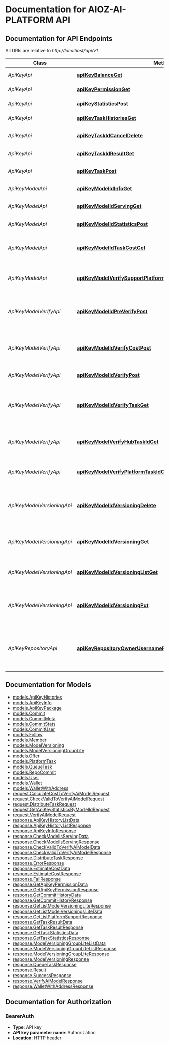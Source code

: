 # Documentation for AIOZ-AI-PLATFORM API

<a name="documentation-for-api-endpoints"></a>
## Documentation for API Endpoints

All URIs are relative to *http://localhost/api/v1*

| Class | Method | HTTP request | Description |
|------------ | ------------- | ------------- | -------------|
| *ApiKeyApi* | [**apiKeyBalanceGet**](https://github.com/thinhtruongnguyen/kitty-cat/blob/main/docs/Apis/ApiKeyApi.md#apikeybalanceget) | **GET** /api-key/balance | Get Api Key Balance |
*ApiKeyApi* | [**apiKeyPermissionGet**](https://github.com/thinhtruongnguyen/kitty-cat/blob/main/docs/Apis/ApiKeyApi.md#apikeypermissionget) | **GET** /api-key/permission | Get Api Key Permission |
*ApiKeyApi* | [**apiKeyStatisticsPost**](https://github.com/thinhtruongnguyen/kitty-cat/blob/main/docs/Apis/ApiKeyApi.md#apikeystatisticspost) | **POST** /api-key/statistics | Get Api Key Statistics |
*ApiKeyApi* | [**apiKeyTaskHistoriesGet**](https://github.com/thinhtruongnguyen/kitty-cat/blob/main/docs/Apis/ApiKeyApi.md#apikeytaskhistoriesget) | **GET** /api-key/task/histories | Get Tasks Histories |
*ApiKeyApi* | [**apiKeyTaskIdCancelDelete**](https://github.com/thinhtruongnguyen/kitty-cat/blob/main/docs/Apis/ApiKeyApi.md#apikeytaskidcanceldelete) | **DELETE** /api-key/task/{id}/cancel | Cancel Task By Api Key |
*ApiKeyApi* | [**apiKeyTaskIdResultGet**](https://github.com/thinhtruongnguyen/kitty-cat/blob/main/docs/Apis/ApiKeyApi.md#apikeytaskidresultget) | **GET** /api-key/task/{id}/result | Get Task Result |
*ApiKeyApi* | [**apiKeyTaskPost**](https://github.com/thinhtruongnguyen/kitty-cat/blob/main/docs/Apis/ApiKeyApi.md#apikeytaskpost) | **POST** /api-key/task | Distribute Task (Api-Key) |
| *ApiKeyModelApi* | [**apiKeyModelIdInfoGet**](https://github.com/thinhtruongnguyen/kitty-cat/blob/main/docs/Apis/ApiKeyModelApi.md#apikeymodelidinfoget) | **GET** /api-key/model/{id}/info | Get Api Key Model Info |
*ApiKeyModelApi* | [**apiKeyModelIdServingGet**](https://github.com/thinhtruongnguyen/kitty-cat/blob/main/docs/Apis/ApiKeyModelApi.md#apikeymodelidservingget) | **GET** /api-key/model/{id}/serving | Check Model Is Serving |
*ApiKeyModelApi* | [**apiKeyModelIdStatisticsPost**](https://github.com/thinhtruongnguyen/kitty-cat/blob/main/docs/Apis/ApiKeyModelApi.md#apikeymodelidstatisticspost) | **POST** /api-key/model/{id}/statistics | Get Model Statistics |
*ApiKeyModelApi* | [**apiKeyModelIdTaskCostGet**](https://github.com/thinhtruongnguyen/kitty-cat/blob/main/docs/Apis/ApiKeyModelApi.md#apikeymodelidtaskcostget) | **GET** /api-key/model/{id}/task/cost | Get cost to compute task by model api key |
*ApiKeyModelApi* | [**apiKeyModelVerifySupportPlatformsGet**](https://github.com/thinhtruongnguyen/kitty-cat/blob/main/docs/Apis/ApiKeyModelApi.md#apikeymodelverifysupportplatformsget) | **GET** /api-key/model/verify/support/platforms | Get List Platforms Support By Api Key |
| *ApiKeyModelVerifyApi* | [**apiKeyModelIdPreVerifyPost**](https://github.com/thinhtruongnguyen/kitty-cat/blob/main/docs/Apis/ApiKeyModelVerifyApi.md#apikeymodelidpreverifypost) | **POST** /api-key/model/{id}/pre-verify | Check Valid Source code To Verify Ai Model By Api Key |
*ApiKeyModelVerifyApi* | [**apiKeyModelIdVerifyCostPost**](https://github.com/thinhtruongnguyen/kitty-cat/blob/main/docs/Apis/ApiKeyModelVerifyApi.md#apikeymodelidverifycostpost) | **POST** /api-key/model/{id}/verify/cost | Calculate Cost To Verify Ai Model By Api Key |
*ApiKeyModelVerifyApi* | [**apiKeyModelIdVerifyPost**](https://github.com/thinhtruongnguyen/kitty-cat/blob/main/docs/Apis/ApiKeyModelVerifyApi.md#apikeymodelidverifypost) | **POST** /api-key/model/{id}/verify | Verify Ai Model By Api Key |
*ApiKeyModelVerifyApi* | [**apiKeyModelIdVerifyTaskGet**](https://github.com/thinhtruongnguyen/kitty-cat/blob/main/docs/Apis/ApiKeyModelVerifyApi.md#apikeymodelidverifytaskget) | **GET** /api-key/model/{id}/verify/task | Get List Verify Model Task By Commit Hash And Status |
*ApiKeyModelVerifyApi* | [**apiKeyModelVerifyHubTaskIdGet**](https://github.com/thinhtruongnguyen/kitty-cat/blob/main/docs/Apis/ApiKeyModelVerifyApi.md#apikeymodelverifyhubtaskidget) | **GET** /api-key/model/verify/hub/task/{id} | Get Model Versioning By Hub Task Id By Api Key |
*ApiKeyModelVerifyApi* | [**apiKeyModelVerifyPlatformTaskIdGet**](https://github.com/thinhtruongnguyen/kitty-cat/blob/main/docs/Apis/ApiKeyModelVerifyApi.md#apikeymodelverifyplatformtaskidget) | **GET** /api-key/model/verify/platform/task/{id} | Get Verify Platform Task By Id By Api Key |
| *ApiKeyModelVersioningApi* | [**apiKeyModelIdVersioningDelete**](https://github.com/thinhtruongnguyen/kitty-cat/blob/main/docs/Apis/ApiKeyModelVersioningApi.md#apikeymodelidversioningdelete) | **DELETE** /api-key/model/{id}/versioning | Delete Model Versioning By Commit Hash By Api Key |
*ApiKeyModelVersioningApi* | [**apiKeyModelIdVersioningGet**](https://github.com/thinhtruongnguyen/kitty-cat/blob/main/docs/Apis/ApiKeyModelVersioningApi.md#apikeymodelidversioningget) | **GET** /api-key/model/{id}/versioning | Get Current Model Versioning By Model Id By ApiKey |
*ApiKeyModelVersioningApi* | [**apiKeyModelIdVersioningListGet**](https://github.com/thinhtruongnguyen/kitty-cat/blob/main/docs/Apis/ApiKeyModelVersioningApi.md#apikeymodelidversioninglistget) | **GET** /api-key/model/{id}/versioning/list | Get Verified List Model Versioning By Api Key |
*ApiKeyModelVersioningApi* | [**apiKeyModelIdVersioningPut**](https://github.com/thinhtruongnguyen/kitty-cat/blob/main/docs/Apis/ApiKeyModelVersioningApi.md#apikeymodelidversioningput) | **PUT** /api-key/model/{id}/versioning | Change Model Versioning By Commit Hash By Api Key |
| *ApiKeyRepositoryApi* | [**apiKeyRepositoryOwnerUsernameRepositoryNameCommitHistoryGet**](https://github.com/thinhtruongnguyen/kitty-cat/blob/main/docs/Apis/ApiKeyRepositoryApi.md#apikeyrepositoryownerusernamerepositorynamecommithistoryget) | **GET** /api-key/repository/{ownerUsername}/{repositoryName}/commit/history | Get commit history by repository name and branch name by api key |


<a name="documentation-for-models"></a>
## Documentation for Models

 - [models.ApiKeyHistories](https://github.com/thinhtruongnguyen/kitty-cat/blob/main/docs/Models/models.ApiKeyHistories.md)
 - [models.ApiKeyInfo](https://github.com/thinhtruongnguyen/kitty-cat/blob/main/docs/Models/models.ApiKeyInfo.md)
 - [models.ApiKeyPackage](https://github.com/thinhtruongnguyen/kitty-cat/blob/main/docs/Models/models.ApiKeyPackage.md)
 - [models.Commit](https://github.com/thinhtruongnguyen/kitty-cat/blob/main/docs/Models/models.Commit.md)
 - [models.CommitMeta](https://github.com/thinhtruongnguyen/kitty-cat/blob/main/docs/Models/models.CommitMeta.md)
 - [models.CommitStats](https://github.com/thinhtruongnguyen/kitty-cat/blob/main/docs/Models/models.CommitStats.md)
 - [models.CommitUser](https://github.com/thinhtruongnguyen/kitty-cat/blob/main/docs/Models/models.CommitUser.md)
 - [models.Follow](https://github.com/thinhtruongnguyen/kitty-cat/blob/main/docs/Models/models.Follow.md)
 - [models.Member](https://github.com/thinhtruongnguyen/kitty-cat/blob/main/docs/Models/models.Member.md)
 - [models.ModelVersioning](https://github.com/thinhtruongnguyen/kitty-cat/blob/main/docs/Models/models.ModelVersioning.md)
 - [models.ModelVersioningGroupLite](https://github.com/thinhtruongnguyen/kitty-cat/blob/main/docs/Models/models.ModelVersioningGroupLite.md)
 - [models.Offer](https://github.com/thinhtruongnguyen/kitty-cat/blob/main/docs/Models/models.Offer.md)
 - [models.PlatformTask](https://github.com/thinhtruongnguyen/kitty-cat/blob/main/docs/Models/models.PlatformTask.md)
 - [models.QueueTask](https://github.com/thinhtruongnguyen/kitty-cat/blob/main/docs/Models/models.QueueTask.md)
 - [models.RepoCommit](https://github.com/thinhtruongnguyen/kitty-cat/blob/main/docs/Models/models.RepoCommit.md)
 - [models.User](https://github.com/thinhtruongnguyen/kitty-cat/blob/main/docs/Models/models.User.md)
 - [models.Wallet](https://github.com/thinhtruongnguyen/kitty-cat/blob/main/docs/Models/models.Wallet.md)
 - [models.WalletWithAddress](https://github.com/thinhtruongnguyen/kitty-cat/blob/main/docs/Models/models.WalletWithAddress.md)
 - [request.CalculateCostToVerifyAiModelRequest](https://github.com/thinhtruongnguyen/kitty-cat/blob/main/docs/Models/request.CalculateCostToVerifyAiModelRequest.md)
 - [request.CheckValidToVerifyAiModelRequest](https://github.com/thinhtruongnguyen/kitty-cat/blob/main/docs/Models/request.CheckValidToVerifyAiModelRequest.md)
 - [request.DistributeTaskRequest](https://github.com/thinhtruongnguyen/kitty-cat/blob/main/docs/Models/request.DistributeTaskRequest.md)
 - [request.GetApiKeyStatisticsByModelIdRequest](https://github.com/thinhtruongnguyen/kitty-cat/blob/main/docs/Models/request.GetApiKeyStatisticsByModelIdRequest.md)
 - [request.VerifyAiModelRequest](https://github.com/thinhtruongnguyen/kitty-cat/blob/main/docs/Models/request.VerifyAiModelRequest.md)
 - [response.ApiKeyHistoryListData](https://github.com/thinhtruongnguyen/kitty-cat/blob/main/docs/Models/response.ApiKeyHistoryListData.md)
 - [response.ApiKeyHistoryListResponse](https://github.com/thinhtruongnguyen/kitty-cat/blob/main/docs/Models/response.ApiKeyHistoryListResponse.md)
 - [response.ApiKeyInfoResponse](https://github.com/thinhtruongnguyen/kitty-cat/blob/main/docs/Models/response.ApiKeyInfoResponse.md)
 - [response.CheckModelIsServingData](https://github.com/thinhtruongnguyen/kitty-cat/blob/main/docs/Models/response.CheckModelIsServingData.md)
 - [response.CheckModelIsServingResponse](https://github.com/thinhtruongnguyen/kitty-cat/blob/main/docs/Models/response.CheckModelIsServingResponse.md)
 - [response.CheckValidToVerifyAiModelData](https://github.com/thinhtruongnguyen/kitty-cat/blob/main/docs/Models/response.CheckValidToVerifyAiModelData.md)
 - [response.CheckValidToVerifyAiModelResponse](https://github.com/thinhtruongnguyen/kitty-cat/blob/main/docs/Models/response.CheckValidToVerifyAiModelResponse.md)
 - [response.DistributeTaskResponse](https://github.com/thinhtruongnguyen/kitty-cat/blob/main/docs/Models/response.DistributeTaskResponse.md)
 - [response.ErrorResponse](https://github.com/thinhtruongnguyen/kitty-cat/blob/main/docs/Models/response.ErrorResponse.md)
 - [response.EstimateCostData](https://github.com/thinhtruongnguyen/kitty-cat/blob/main/docs/Models/response.EstimateCostData.md)
 - [response.EstimateCostResponse](https://github.com/thinhtruongnguyen/kitty-cat/blob/main/docs/Models/response.EstimateCostResponse.md)
 - [response.FailResponse](https://github.com/thinhtruongnguyen/kitty-cat/blob/main/docs/Models/response.FailResponse.md)
 - [response.GetApiKeyPermissionData](https://github.com/thinhtruongnguyen/kitty-cat/blob/main/docs/Models/response.GetApiKeyPermissionData.md)
 - [response.GetApiKeyPermissionResponse](https://github.com/thinhtruongnguyen/kitty-cat/blob/main/docs/Models/response.GetApiKeyPermissionResponse.md)
 - [response.GetCommitHistoryData](https://github.com/thinhtruongnguyen/kitty-cat/blob/main/docs/Models/response.GetCommitHistoryData.md)
 - [response.GetCommitHistoryResponse](https://github.com/thinhtruongnguyen/kitty-cat/blob/main/docs/Models/response.GetCommitHistoryResponse.md)
 - [response.GetListModelVersioningLiteResponse](https://github.com/thinhtruongnguyen/kitty-cat/blob/main/docs/Models/response.GetListModelVersioningLiteResponse.md)
 - [response.GetListModelVersioningsLiteData](https://github.com/thinhtruongnguyen/kitty-cat/blob/main/docs/Models/response.GetListModelVersioningsLiteData.md)
 - [response.GetListPlatformSupportResponse](https://github.com/thinhtruongnguyen/kitty-cat/blob/main/docs/Models/response.GetListPlatformSupportResponse.md)
 - [response.GetTaskResultData](https://github.com/thinhtruongnguyen/kitty-cat/blob/main/docs/Models/response.GetTaskResultData.md)
 - [response.GetTaskResultResponse](https://github.com/thinhtruongnguyen/kitty-cat/blob/main/docs/Models/response.GetTaskResultResponse.md)
 - [response.GetTaskStatisticsData](https://github.com/thinhtruongnguyen/kitty-cat/blob/main/docs/Models/response.GetTaskStatisticsData.md)
 - [response.GetTaskStatisticsResponse](https://github.com/thinhtruongnguyen/kitty-cat/blob/main/docs/Models/response.GetTaskStatisticsResponse.md)
 - [response.ModelVersioningGroupLiteListData](https://github.com/thinhtruongnguyen/kitty-cat/blob/main/docs/Models/response.ModelVersioningGroupLiteListData.md)
 - [response.ModelVersioningGroupLiteListResponse](https://github.com/thinhtruongnguyen/kitty-cat/blob/main/docs/Models/response.ModelVersioningGroupLiteListResponse.md)
 - [response.ModelVersioningGroupLiteResponse](https://github.com/thinhtruongnguyen/kitty-cat/blob/main/docs/Models/response.ModelVersioningGroupLiteResponse.md)
 - [response.ModelVersioningResponse](https://github.com/thinhtruongnguyen/kitty-cat/blob/main/docs/Models/response.ModelVersioningResponse.md)
 - [response.QueueTaskResponse](https://github.com/thinhtruongnguyen/kitty-cat/blob/main/docs/Models/response.QueueTaskResponse.md)
 - [response.Result](https://github.com/thinhtruongnguyen/kitty-cat/blob/main/docs/Models/response.Result.md)
 - [response.SuccessResponse](https://github.com/thinhtruongnguyen/kitty-cat/blob/main/docs/Models/response.SuccessResponse.md)
 - [response.VerifyAiModelResponse](https://github.com/thinhtruongnguyen/kitty-cat/blob/main/docs/Models/response.VerifyAiModelResponse.md)
 - [response.WalletWithAddressResponse](https://github.com/thinhtruongnguyen/kitty-cat/blob/main/docs/Models/response.WalletWithAddressResponse.md)


<a name="documentation-for-authorization"></a>
## Documentation for Authorization

<a name="BearerAuth"></a>
### BearerAuth

- **Type**: API key
- **API key parameter name**: Authorization
- **Location**: HTTP header

